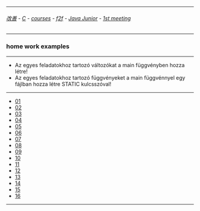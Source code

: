 
---

###### [改善](https://github.com/ttltrk/0C/blob/master/README.MD) - [C](https://github.com/ttltrk/PRG/blob/master/CODING.MD) - [courses](https://github.com/ttltrk/Courses/blob/master/README.MD) - [f2f](https://github.com/ttltrk/Courses/blob/master/F2F/F2F.MD) - [Java Junior](https://github.com/ttltrk/PRG/blob/master/JAVA/DOC/BJM/TOMI/JJ.MD) - [1st meeting](https://github.com/ttltrk/PRG/blob/master/JAVA/DOC/BJM/TOMI/01/1st.md)

---

### home work examples

---

* Az egyes feladatokhoz tartozó változókat a main függvényben hozza létre!
* Az egyes feladatokhoz tartozó függvényeket a main függvénnyel egy fájlban hozza létre STATIC kulcsszóval!

---

* [01](https://github.com/ttltrk/PRG/blob/master/JAVA/DOC/BJM/TOMI/01/EX/01/01.MD)
* [02](https://github.com/ttltrk/PRG/blob/master/JAVA/DOC/BJM/TOMI/01/EX/02/02.MD)
* [03](https://github.com/ttltrk/PRG/blob/master/JAVA/DOC/BJM/TOMI/01/EX/03/03.MD)
* [04](https://github.com/ttltrk/PRG/blob/master/JAVA/DOC/BJM/TOMI/01/EX/04/04.MD)
* [05](https://github.com/ttltrk/PRG/blob/master/JAVA/DOC/BJM/TOMI/01/EX/05/05.MD)
* [06](https://github.com/ttltrk/PRG/blob/master/JAVA/DOC/BJM/TOMI/01/EX/06/06.MD)
* [07](https://github.com/ttltrk/PRG/blob/master/JAVA/DOC/BJM/TOMI/01/EX/07/07.MD)
* [08](https://github.com/ttltrk/PRG/blob/master/JAVA/DOC/BJM/TOMI/01/EX/08/08.MD)
* [09](https://github.com/ttltrk/PRG/blob/master/JAVA/DOC/BJM/TOMI/01/EX/09/09.MD)
* [10](https://github.com/ttltrk/PRG/blob/master/JAVA/DOC/BJM/TOMI/01/EX/10/10.MD)
* [11](https://github.com/ttltrk/PRG/blob/master/JAVA/DOC/BJM/TOMI/01/EX/11/11.MD)
* [12](https://github.com/ttltrk/PRG/blob/master/JAVA/DOC/BJM/TOMI/01/EX/12/12.MD)
* [13](https://github.com/ttltrk/PRG/blob/master/JAVA/DOC/BJM/TOMI/01/EX/13/13.MD)
* [14](https://github.com/ttltrk/PRG/blob/master/JAVA/DOC/BJM/TOMI/01/EX/14/14.MD)
* [15](https://github.com/ttltrk/PRG/blob/master/JAVA/DOC/BJM/TOMI/01/EX/15/15.MD)
* [16](https://github.com/ttltrk/PRG/blob/master/JAVA/DOC/BJM/TOMI/01/EX/16/16.MD)

---
